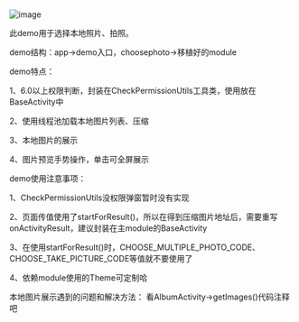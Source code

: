 #
![image](https://github.com/zrg1215/SelectImage/blob/master/gif/test.gif)

<p>此demo用于选择本地照片、拍照。
<p>demo结构：app->demo入口，choosephoto->移植好的module
<p>demo特点：
    <p>1、6.0以上权限判断，封装在CheckPermissionUtils工具类，使用放在BaseActivity中
    <p>2、使用线程池加载本地图片列表、压缩
    <p>3、本地图片的展示
    <p>4、图片预览手势操作，单击可全屏展示
<p>demo使用注意事项：
    <p>1、CheckPermissionUtils没权限弹窗暂时没有实现
    <p>2、页面传值使用了startForResult()，所以在得到压缩图片地址后，需要重写onActivityResult，建议封装在主module的BaseActivity
    <p>3、在使用startForResult()时，CHOOSE_MULTIPLE_PHOTO_CODE、CHOOSE_TAKE_PICTURE_CODE等值就不要使用了
    <p>4、依赖module使用的Theme可定制哈
<p>本地图片展示遇到的问题和解决方法：
    看AlbumActivity->getImages()代码注释吧

